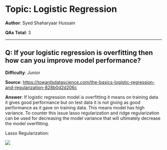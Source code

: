 # Topic: Logistic Regression

**Author**: Syed Shaharyaar Hussain

**QAs Total**: 3

---

## Q: If your logistic regression is overfitting then how can you improve model performance?

**Difficulty**: Junior

**Source**: https://towardsdatascience.com/the-basics-logistic-regression-and-regularization-828b0d2d206c

**Answer**: If logistic regression model is overfitting it means on training data it gives good performance but on test data it is not giving as good performance as it gave on training data. This means model has high variance. To counter this issue lasso regularization and ridge regularization can be used for decreasing the model variance that will ultimately decrease the model overfitting.

Lasso Regularization:

![](https://miro.medium.com/max/244/1*Ee0Zu_4tZzqnHnHrgWGxTQ.png)
